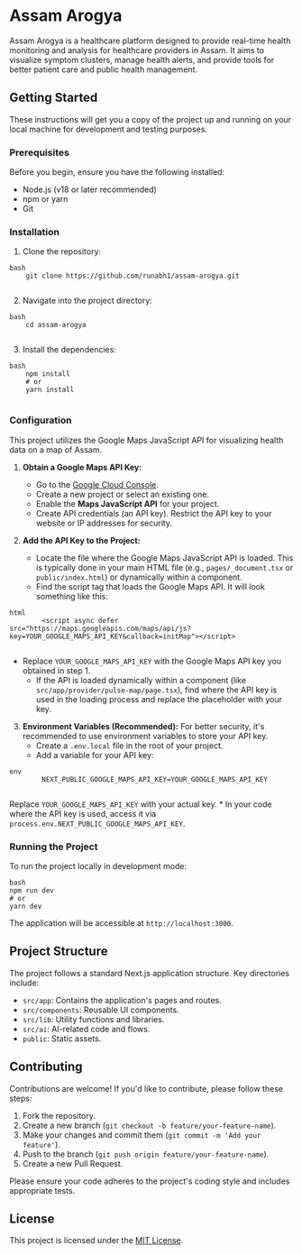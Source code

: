 # Assam Arogya

Assam Arogya is a healthcare platform designed to provide real-time health monitoring and analysis for healthcare providers in Assam. It aims to visualize symptom clusters, manage health alerts, and provide tools for better patient care and public health management.

## Getting Started

These instructions will get you a copy of the project up and running on your local machine for development and testing purposes.

### Prerequisites

Before you begin, ensure you have the following installed:

*   Node.js (v18 or later recommended)
*   npm or yarn
*   Git

### Installation

1.  Clone the repository:

    
```
bash
    git clone https://github.com/runabh1/assam-arogya.git
    
```
2.  Navigate into the project directory:
```
bash
    cd assam-arogya
    
```
3.  Install the dependencies:
```
bash
    npm install
    # or
    yarn install
    
```
### Configuration

This project utilizes the Google Maps JavaScript API for visualizing health data on a map of Assam.

1.  **Obtain a Google Maps API Key:**
    *   Go to the [Google Cloud Console](https://console.cloud.google.com/).
    *   Create a new project or select an existing one.
    *   Enable the **Maps JavaScript API** for your project.
    *   Create API credentials (an API key). Restrict the API key to your website or IP addresses for security.

2.  **Add the API Key to the Project:**
    *   Locate the file where the Google Maps JavaScript API is loaded. This is typically done in your main HTML file (e.g., `pages/_document.tsx` or `public/index.html`) or dynamically within a component.
    *   Find the script tag that loads the Google Maps API. It will look something like this:
        
```
html
        <script async defer src="https://maps.googleapis.com/maps/api/js?key=YOUR_GOOGLE_MAPS_API_KEY&callback=initMap"></script>
        
```
*   Replace `YOUR_GOOGLE_MAPS_API_KEY` with the Google Maps API key you obtained in step 1.
    *   If the API is loaded dynamically within a component (like `src/app/provider/pulse-map/page.tsx`), find where the API key is used in the loading process and replace the placeholder with your key.

3.  **Environment Variables (Recommended):** For better security, it's recommended to use environment variables to store your API key.
    *   Create a `.env.local` file in the root of your project.
    *   Add a variable for your API key:
        
```
env
        NEXT_PUBLIC_GOOGLE_MAPS_API_KEY=YOUR_GOOGLE_MAPS_API_KEY
        
```
Replace `YOUR_GOOGLE_MAPS_API_KEY` with your actual key.
    *   In your code where the API key is used, access it via `process.env.NEXT_PUBLIC_GOOGLE_MAPS_API_KEY`.

### Running the Project

To run the project locally in development mode:
```
bash
npm run dev
# or
yarn dev
```
The application will be accessible at `http://localhost:3000`.

## Project Structure

The project follows a standard Next.js application structure. Key directories include:

*   `src/app`: Contains the application's pages and routes.
*   `src/components`: Reusable UI components.
*   `src/lib`: Utility functions and libraries.
*   `src/ai`: AI-related code and flows.
*   `public`: Static assets.

## Contributing

Contributions are welcome! If you'd like to contribute, please follow these steps:

1.  Fork the repository.
2.  Create a new branch (`git checkout -b feature/your-feature-name`).
3.  Make your changes and commit them (`git commit -m 'Add your feature'`).
4.  Push to the branch (`git push origin feature/your-feature-name`).
5.  Create a new Pull Request.

Please ensure your code adheres to the project's coding style and includes appropriate tests.

## License

This project is licensed under the [MIT License](LICENSE).